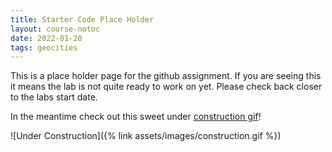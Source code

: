 ```yaml
---
title: Starter Code Place Holder
layout: course-notoc
date: 2022-01-20
tags: geocities
---
```


This is a place holder page for the github assignment. If you are seeing this it means the lab is
not quite ready to work on yet. Please check back closer to the labs start date.

In the meantime check out this sweet under [construction gif](http://textfiles.com/underconstruction/)!

![Under Construction]({% link assets/images/construction.gif %})
